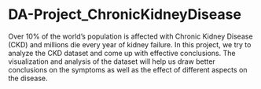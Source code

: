 # DA-Project_ChronicKidneyDisease
Over 10% of the world’s population is affected with Chronic Kidney Disease (CKD) and millions die every year of kidney failure. In this project, we try to analyze the CKD dataset and come up with effective conclusions. The visualization and analysis of the dataset will help us draw better conclusions on the symptoms as well as the effect of different aspects on the disease.

